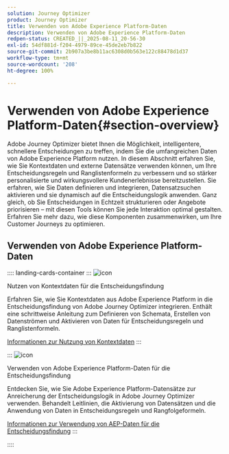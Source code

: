 ```yaml
---
solution: Journey Optimizer
product: Journey Optimizer
title: Verwenden von Adobe Experience Platform-Daten
description: Verwenden von Adobe Experience Platform-Daten
redpen-status: CREATED_||_2025-08-11_20-56-30
exl-id: 54df881d-f204-4979-89ce-45de2eb7b822
source-git-commit: 2b907a3be8b11ac6308d0b563e122c88478d1d37
workflow-type: tm+mt
source-wordcount: '208'
ht-degree: 100%

---
```


# Verwenden von Adobe Experience Platform-Daten{#section-overview}

Adobe Journey Optimizer bietet Ihnen die Möglichkeit, intelligentere, schnellere Entscheidungen zu treffen, indem Sie die umfangreichen Daten von Adobe Experience Platform nutzen. In diesem Abschnitt erfahren Sie, wie Sie Kontextdaten und externe Datensätze verwenden können, um Ihre Entscheidungsregeln und Ranglistenformeln zu verbessern und so stärker personalisierte und wirkungsvollere Kundenerlebnisse bereitzustellen. Sie erfahren, wie Sie Daten definieren und integrieren, Datensatzsuchen aktivieren und sie dynamisch auf die Entscheidungslogik anwenden. Ganz gleich, ob Sie Entscheidungen in Echtzeit strukturieren oder Angebote priorisieren – mit diesen Tools können Sie jede Interaktion optimal gestalten. Erfahren Sie mehr dazu, wie diese Komponenten zusammenwirken, um Ihre Customer Journeys zu optimieren.

## Verwenden von Adobe Experience Platform-Daten

:::: landing-cards-container
:::
![icon](https://cdn.experienceleague.adobe.com/icons/puzzle-piece.svg?lang=de)

Nutzen von Kontextdaten für die Entscheidungsfindung

Erfahren Sie, wie Sie Kontextdaten aus Adobe Experience Platform in die Entscheidungsfindung von Adobe Journey Optimizer integrieren. Enthält eine schrittweise Anleitung zum Definieren von Schemata, Erstellen von Datenströmen und Aktivieren von Daten für Entscheidungsregeln und Ranglistenformeln.

[Informationen zur Nutzung von Kontextdaten](../using/experience-decisioning/context-data.md)
:::

:::
![icon](https://cdn.experienceleague.adobe.com/icons/gear.svg?lang=de)

Verwenden von Adobe Experience Platform-Daten für die Entscheidungsfindung

Entdecken Sie, wie Sie Adobe Experience Platform-Datensätze zur Anreicherung der Entscheidungslogik in Adobe Journey Optimizer verwenden. Behandelt Leitlinien, die Aktivierung von Datensätzen und die Anwendung von Daten in Entscheidungsregeln und Rangfolgeformeln.

[Informationen zur Verwendung von AEP-Daten für die Entscheidungsfindung](../using/experience-decisioning/aep-data-exd.md)
:::

::::
